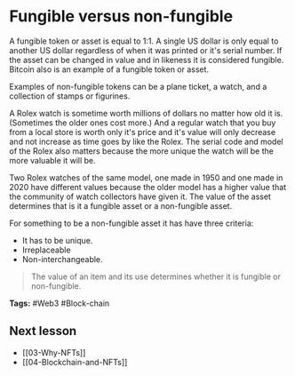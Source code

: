 # Fungible versus non-fungible
A fungible token or asset is equal to 1:1. A single US dollar is only equal to another US dollar regardless of when it was printed or it's serial number. If the asset can be changed in value and in likeness it is considered fungible. Bitcoin also is an example of a fungible token or asset.

Examples of non-fungible tokens can be a plane ticket, a watch, and a collection of stamps or figurines. 

A Rolex watch is sometime worth millions of dollars no matter how old it is.(Sometimes the older ones cost more.) And a regular watch that you buy from a local store is worth only it's price and it's value will only decrease and not increase as time goes by like the Rolex. The serial code and model of the Rolex also matters because the more unique the watch will be the more valuable it will be.

Two Rolex watches of the same model, one made in 1950 and one made in 2020 have different values because the older model has a higher value that the  community of watch collectors have given it. The value of the asset determines that is it a fungible asset or a non-fungible asset.

For something to be a non-fungible asset it has have three criteria:

- It has to be unique.
- Irreplaceable
- Non-interchangeable.

> The value of an item and its use determines whether it is fungible or non-fungible.


**Tags:** #Web3 #Block-chain  

## Next lesson
- [[03-Why-NFTs]]
- [[04-Blockchain-and-NFTs]]
